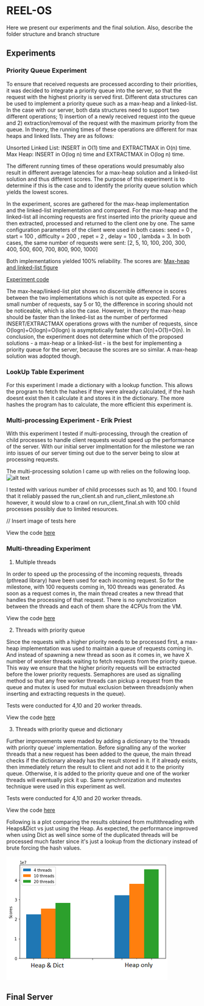 # REEL-OS

 Here we present our experiments and the final solution. 
 Also, describe the folder structure and branch structure


## Experiments
 
### Priority Queue Experiment

To ensure that received requests are processed according to their priorities, it was decided to integrate a priority queue into the server, so that the request with the highest priority is served first. Different data structures can be used to implement a priority queue such as a max-heap and a linked-list. In the case with our server, both data structures need to support two different operations; 1) insertion of a newly received request into the queue and 2) extraction/removal of the request with the maximum priority from the queue. In theory, the running times of these operations are different for max heaps and linked lists. They are as follows:

Unsorted Linked List: INSERT in O(1) time	and EXTRACTMAX	in O(n) time. Max Heap:	INSERT in	O(log n) time and EXTRACTMAX in	O(log n) time.  

The different running times of these operations would presumably also result in different average latencies for a max-heap solution and a linked-list solution and thus different scores. The purpose of this experiment is to determine if this is the case and to identify the priority queue solution which yields the lowest scores. 

In the experiment, scores are gathered for the max-heap implementation and the linked-list implementation and compared. For the max-heap and the linked-list all incoming requests are first inserted into the priority queue and then extracted, processed and returned to the client one by one. 
The same configuration parameters of the client were used in both cases: seed = 0 , start = 100 , difficulty = 200 , repet = 2 , delay = 100 , lambda = 3. 
In both cases, the same number of requests were sent: [2, 5, 10, 100, 200, 300, 400, 500, 600, 700, 800, 900, 1000] 

Both implementations yielded 100% reliability. The scores are: [Max-heap and linked-list figure](https://github.com/SirEsquireGoatTheThird/os-challenge-REEL-OS/blob/Priority-Queue-Test-Branch/experiment_plot.png)

[Experiment code](https://github.com/SirEsquireGoatTheThird/os-challenge-REEL-OS/tree/Priority-Queue-Test-Branch)

The max-heap/linked-list plot shows no discernible difference in scores between the two implementations which is not quite as expected. For a small number of requests, say 5 or 10, the difference in scoring should not be noticeable, which is also the case. However, in theory the max-heap should be faster than the linked-list as the number of performed 
INSERT/EXTRACTMAX operations grows with the number of requests, since O(logn)+O(logn)=O(logn) is asymptotically faster than O(n)+O(1)=O(n). In conclusion, the experiment does not determine which of the proposed solutions - a max-heap or a linked-list - is the best for implementing a priority queue for the server, because the scores are so similar. A max-heap solution was adopted though.


### LookUp Table Experiment

For this experiment I made a dictionary with a lookup function. This allows the program to fetch the hashes if they were already calculated, if the hash doesnt exist then it calculate it and stores it in the dictionary. The more hashes the program has to calculate, the more efficient this experiment is. 

### Multi-processing Experiment - Erik Priest
With this experiment I tested if multi-processing, through the creation of child processes to handle client requests would speed up the performance of the server. With our initial server implmentation for the milestone we ran into issues of our server timing out due to the server being to slow at processing requests. 

The multi-processing solution I came up with relies on the following loop.
![alt text](https://github.com/SirEsquireGoatTheThird/os-challenge-REEL-OS/blob/259a400ef09d3d9163b3d7c2a1b2377b30351e0d/multi-processing-diagram.png "Multi-processing diagram")

I tested with various number of child processes such as 10, and 100. I found that it reliably passed the run_client.sh and run_client_milestone.sh however, it would slow to a crawl on run_client_final.sh with 100 child processes possibly due to limited resources. 

// Insert image of tests here 

View the code [here](https://github.com/SirEsquireGoatTheThird/os-challenge-REEL-OS/tree/multi-processing---Erik-Priest-experiment)
 

### Multi-threading Experiment
1. Multiple threads

In order to speed up the processing of the incoming requests, threads (pthread library) have been used for each incoming request. So for the milestone, with 100 requests coming in, 100 threads was generated. As soon as a request comes in, the main thread creates a new thread that handles the processing of that request. There is no synchronization between the threads and each of them share the 4CPUs from the VM. 
        
View the code [here](https://github.com/SirEsquireGoatTheThird/os-challenge-REEL-OS/tree/multi-threading)

2. Threads with priority queue

Since the requests with a higher priority needs to be processed first, a max-heap implementation was used to maintain a queue of requests coming in. And instead of spawning a new thread as soon as it comes in, we have X number of worker threads waiting to fetch requests from the priority queue. This way we ensure that the higher priority requests will be extracted before the lower priority requests. Semaphores are used as signalling method so that any free worker threads can pickup a request from the queue and mutex is used for mutual exclusion between threads(only when inserting and extracting requests in the queue).
        
Tests were conducted for 4,10 and 20 worker threads. 
        
View the code [here](https://github.com/SirEsquireGoatTheThird/os-challenge-REEL-OS/tree/multi-threading-with-pq)
        
3. Threads with priority queue and dictionary

Further improvements were maded by adding a dictionary to the 'threads with priority queue' implementation. Before signalling any of the worker threads that a new request has been added to the queue, the main thread checks if the dictionary already has the result stored in it. If it already exists, then immediately return the result to client and not add it to the priority queue. Otherwise, it is added to the priority queue and one of the worker threads will eventually pick it up. Same synchronization and mutextes technique were used in this experiment as well. 
        
Tests were conducted for 4,10 and 20 worker threads. 
        
View the code [here](https://github.com/SirEsquireGoatTheThird/os-challenge-REEL-OS/tree/multi-threading-with-pq-and-dict)


Following is a plot comparing the results obtained from multithreading with Heaps&Dict vs just using the Heap. As expected, the performance improved when using Dict as well since some of the duplicated threads will be processed much faster since it's just a lookup from the dictionary instead of brute forcing the hash values.

![](/MultiThreading-Exp.png)
 
## Final Server 
